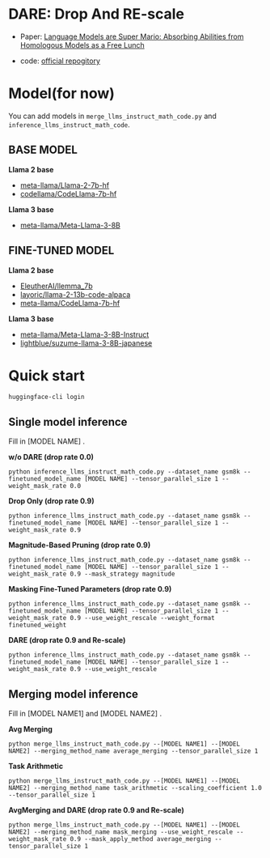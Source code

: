 # DARE: Drop And RE-scale
- Paper: [Language Models are Super Mario: Absorbing Abilities from Homologous Models as a Free Lunch](https://arxiv.org/abs/2311.03099)

- code: [official repogitory](https://github.com/yule-BUAA/MergeLM?tab=readme-ov-file) 


# Model(for now)
You can add models in `merge_llms_instruct_math_code.py` and `inference_llms_instruct_math_code`. 

## BASE MODEL
**Llama 2 base**
- [meta-llama/Llama-2-7b-hf](https://huggingface.co/meta-llama/Llama-2-7b-hf)
- [codellama/CodeLlama-7b-hf](https://huggingface.co/codellama/CodeLlama-7b-hf)

**Llama 3 base**
- [meta-llama/Meta-Llama-3-8B](https://huggingface.co/meta-llama/Meta-Llama-3-8B)

## FINE-TUNED MODEL
**Llama 2 base**
- [EleutherAI/llemma_7b](https://huggingface.co/EleutherAI/llemma_7b)
- [layoric/llama-2-13b-code-alpaca](https://huggingface.co/layoric/llama-2-13b-code-alpaca)
- [meta-llama/CodeLlama-7b-hf](https://huggingface.co/meta-llama/CodeLlama-7b-hf)

**Llama 3 base**
- [meta-llama/Meta-Llama-3-8B-Instruct](https://huggingface.co/meta-llama/Meta-Llama-3-8B-Instruct)
- [lightblue/suzume-llama-3-8B-japanese](https://huggingface.co/lightblue/suzume-llama-3-8B-japanese)


# Quick start
```
huggingface-cli login
```
## Single model inference
Fill in [MODEL NAME] .

**w/o DARE (drop rate 0.0)**
```
python inference_llms_instruct_math_code.py --dataset_name gsm8k --finetuned_model_name [MODEL NAME] --tensor_parallel_size 1 --weight_mask_rate 0.0
```

**Drop Only (drop rate 0.9)**
```
python inference_llms_instruct_math_code.py --dataset_name gsm8k --finetuned_model_name [MODEL NAME] --tensor_parallel_size 1 --weight_mask_rate 0.9
```

**Magnitude-Based Pruning (drop rate 0.9)**
```
python inference_llms_instruct_math_code.py --dataset_name gsm8k --finetuned_model_name [MODEL NAME] --tensor_parallel_size 1 --weight_mask_rate 0.9 --mask_strategy magnitude
```

**Masking Fine-Tuned Parameters (drop rate 0.9)**
```
python inference_llms_instruct_math_code.py --dataset_name gsm8k --finetuned_model_name [MODEL NAME] --tensor_parallel_size 1 --weight_mask_rate 0.9 --use_weight_rescale --weight_format finetuned_weight
```

**DARE (drop rate 0.9 and Re-scale)**
```
python inference_llms_instruct_math_code.py --dataset_name gsm8k --finetuned_model_name [MODEL NAME] --tensor_parallel_size 1 --weight_mask_rate 0.9 --use_weight_rescale
```

## Merging model inference
Fill in [MODEL NAME1] and [MODEL NAME2] .

**Avg Merging**
```
python merge_llms_instruct_math_code.py --[MODEL NAME1] --[MODEL NAME2] --merging_method_name average_merging --tensor_parallel_size 1
```

**Task Arithmetic**
```
python merge_llms_instruct_math_code.py --[MODEL NAME1] --[MODEL NAME2] --merging_method_name task_arithmetic --scaling_coefficient 1.0 --tensor_parallel_size 1
```

**AvgMerging and DARE (drop rate 0.9 and Re-scale)**
```
python merge_llms_instruct_math_code.py --[MODEL NAME1] --[MODEL NAME2] --merging_method_name mask_merging --use_weight_rescale --weight_mask_rate 0.9 --mask_apply_method average_merging --tensor_parallel_size 1
```
